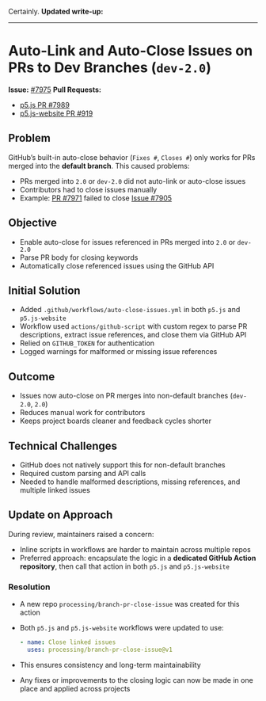 Certainly. **Updated write-up:**

---

# Auto-Link and Auto-Close Issues on PRs to Dev Branches (`dev-2.0`)

**Issue:** [#7975](https://github.com/processing/p5.js/issues/7975)
**Pull Requests:**

- [p5.js PR #7989](https://github.com/processing/p5.js/pull/7989)
- [p5.js-website PR #919](https://github.com/processing/p5.js-website/pull/919)

## Problem

GitHub’s built-in auto-close behavior (`Fixes #`, `Closes #`) only works for PRs merged into the **default branch**. This caused problems:

- PRs merged into `2.0` or `dev-2.0` did not auto-link or auto-close issues
- Contributors had to close issues manually
- Example: [PR #7971](https://github.com/processing/p5.js/pull/7971) failed to close [Issue #7905](https://github.com/processing/p5.js/issues/7905)

## Objective

- Enable auto-close for issues referenced in PRs merged into `2.0` or `dev-2.0`
- Parse PR body for closing keywords
- Automatically close referenced issues using the GitHub API

## Initial Solution

- Added `.github/workflows/auto-close-issues.yml` in both `p5.js` and `p5.js-website`
- Workflow used `actions/github-script` with custom regex to parse PR descriptions, extract issue references, and close them via GitHub API
- Relied on `GITHUB_TOKEN` for authentication
- Logged warnings for malformed or missing issue references

## Outcome

- Issues now auto-close on PR merges into non-default branches (`dev-2.0`, `2.0`)
- Reduces manual work for contributors
- Keeps project boards cleaner and feedback cycles shorter

## Technical Challenges

- GitHub does not natively support this for non-default branches
- Required custom parsing and API calls
- Needed to handle malformed descriptions, missing references, and multiple linked issues

## Update on Approach

During review, maintainers raised a concern:

- Inline scripts in workflows are harder to maintain across multiple repos
- Preferred approach: encapsulate the logic in a **dedicated GitHub Action repository**, then call that action in both `p5.js` and `p5.js-website`

### Resolution

- A new repo `processing/branch-pr-close-issue` was created for this action
- Both `p5.js` and `p5.js-website` workflows were updated to use:

  ```yaml
  - name: Close linked issues
    uses: processing/branch-pr-close-issue@v1
  ```

- This ensures consistency and long-term maintainability
- Any fixes or improvements to the closing logic can now be made in one place and applied across projects
